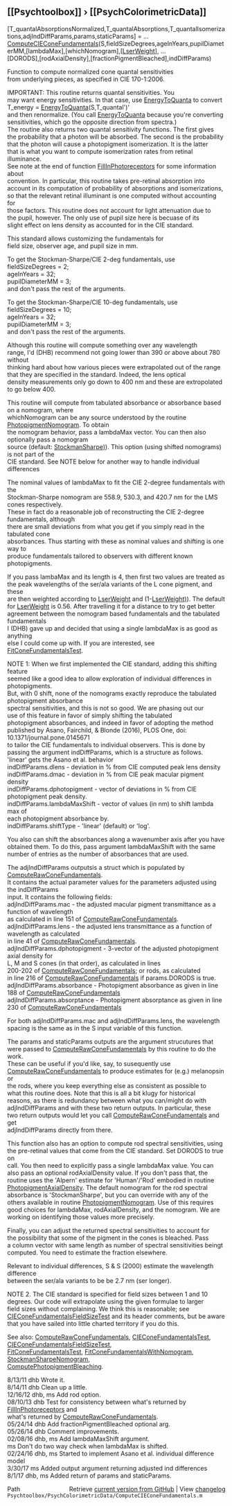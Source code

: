 ## [[Psychtoolbox]] &#8250; [[PsychColorimetricData]]

[T\_quantalAbsorptionsNormalized,T\_quantalAbsorptions,T\_quantalIsomerizations,adjIndDiffParams,params,staticParams] = ...  
  [ComputeCIEConeFundamentals](ComputeCIEConeFundamentals)(S,fieldSizeDegrees,ageInYears,pupilDiameterMM,[lambdaMax],[whichNomogram],[[LserWeight](LserWeight)], ...  
  [DORODS],[rodAxialDensity],[fractionPigmentBleached],indDiffParams)  
  
Function to compute normalized cone quantal sensitivities  
from underlying pieces, as specified in CIE 170-1:2006.  
  
IMPORTANT: This routine returns quantal sensitivities.  You  
may want energy sensitivities.  In that case, use [EnergyToQuanta](EnergyToQuanta) to convert  
  T\_energy = [EnergyToQuanta](EnergyToQuanta)(S,T\_quantal')'  
and then renormalize.  (You call [EnergyToQuanta](EnergyToQuanta) because you're converting  
sensitivities, which go the opposite direction from spectra.)  
The routine also returns two quantal sensitivity functions. The first gives  
the probability that a photon will be absorbed.  The second is the probability  
that the photon will cause a photopigment isomerization.  It is the latter  
that is what you want to compute isomerization rates from retinal illuminance.  
See note at the end of function [FillInPhotoreceptors](FillInPhotoreceptors) for some information about  
convention.  In particular, this routine takes pre-retinal absorption into  
account in its computation of probability of absorptions and isomerizations,  
so that the relevant retinal illuminant is one computed without accounting for  
those factors.  This routine does not account for light attenuation due to  
the pupil, however.  The only use of pupil size here is becuase of its  
slight effect on lens density as accounted for in the CIE standard.  
  
This standard allows customizing the fundamentals for  
field size, observer age, and pupil size in mm.  
  
To get the Stockman-Sharpe/CIE 2-deg fundamentals, use  
  fieldSizeDegrees = 2;  
  ageInYears = 32;  
  pupilDiameterMM = 3;  
and don't pass the rest of the arguments.  
  
To get the Stockman-Sharpe/CIE 10-deg fundamentals, use  
  fieldSizeDegrees = 10;  
  ageInYears = 32;  
  pupilDiameterMM = 3;  
and don't pass the rest of the arguments.  
  
Although this routine will compute something over any wavelength  
range, I'd (DHB) recommend not going lower than 390 or above about 780 without  
thinking hard about how various pieces were extrapolated out of the range  
that they are specified in the standard.  Indeed, the lens optical  
density measurements only go down to 400 nm and these are extropolated  
to go below 400.  
  
This routine will compute from tabulated absorbance or absorbance based on a nomogram, where  
whichNomogram can be any source understood by the routine [PhotopigmentNomogram](PhotopigmentNomogram).  To obtain  
the nomogram behavior, pass a lambdaMax vector. You can then also optionally pass a nomogram  
source (default: [StockmanSharpe)](StockmanSharpe)).  This option (using shifted nomograms) is not part of the  
CIE standard. See NOTE below for another way to handle individual differences   
  
The nominal values of lambdaMax to fit the CIE 2-degree fundamentals with the  
Stockman-Sharpe nomogram are 558.9, 530.3, and 420.7 nm for the LMS cones respectively.  
These in fact do a reasonable job of reconstructing the CIE 2-degree fundamentals, although  
there are small deviations from what you get if you simply read in the tabulated cone  
absorbances.  Thus starting with these as nominal values and shifting is one way to  
produce fundamentals tailored to observers with different known photopigments.  
  
If you pass lambaMax and its length is 4, then first two values are treated as  
the peak wavelengths of the ser/ala variants of the L cone pigment, and these  
are then weighted according to [LserWeight](LserWeight) and (1-[LserWeight)](LserWeight)).  The default  
for [LserWeight](LserWeight) is 0.56.  After travelling it for a distance to try to get better  
agreement between the nomogram based fundamentals and the tabulated fundamentals  
I (DHB) gave up and decided that using a single lambdaMax is as good as anything  
else I could come up with. If you are interested, see [FitConeFundamentalsTest](FitConeFundamentalsTest).  
  
NOTE 1: When we first implemented the CIE standard, adding this shifting feature  
seemed like a good idea to allow exploration of individual differences in photopigments.  
But, with 0 shift, none of the nomograms exactly reproduce the tabulated photopigment absorbance  
spectral sensitivities, and this is not so good.  We are phasing out our  
use of this feature in favor of simply shifting the tabulated  
photopigment absorbances, and indeed in favor of adopting the method  
published by Asano, Fairchild, & Blonde (2016), PLOS One, doi: 10.1371/journal.pone.0145671  
to tailor the CIE fundamentals to individual observers.  This is done by  
passing the argument indDiffParams, which is a structure as follows.  
    'linear' gets the Asano et al. behavior  
  indDiffParams.dlens - deviation in % from CIE computed peak lens density  
  indDiffParams.dmac - deviation in % from CIE peak macular pigment  
    density  
  indDiffParams.dphotopigment - vector of deviations in % from CIE  
    photopigment peak density.  
  indDiffParams.lambdaMaxShift - vector of values (in nm) to shift lambda max of  
    each photopigment absorbance by.    
  indDiffParams.shiftType - 'linear' (default) or 'log'.  
  
You also can shift the absorbances along a wavenumber axis after you have  
obtained them.  To do this, pass argument lambdaMaxShift with the same  
number of entries as the number of absorbances that are used.  
  
The adjIndDiffParams outputsis a struct which is populated by [ComputeRawConeFundamentals](ComputeRawConeFundamentals).  
It contains the actual parameter values for the parameters adjusted using the indDiffParams   
input. It contains the following fields:  
   adjIndDiffParams.mac - the adjusted macular pigment transmittance as a function of wavelength  
                          as calculated in line 151 of [ComputeRawConeFundamentals](ComputeRawConeFundamentals).  
   adjIndDiffParams.lens - the adjusted lens transmittance as a function of wavelength as calculated  
                           in line 41 of [ComputeRawConeFundamentals](ComputeRawConeFundamentals).  
   adjIndDiffParams.dphotopigment - 3-vector of the adjusted photopigment axial density for  
                                    L, M and S cones (in that order), as calculated in lines  
                                    200-202 of [ComputeRawConeFundamentals](ComputeRawConeFundamentals); or rods, as calculated  
                                    in line 216 of [ComputeRawConeFundamentals](ComputeRawConeFundamentals) if params.DORODS is true.  
   adjIndDiffParams.absorbance - Photopigment absorbance as given in line 188 of [ComputeRawConeFundamentals](ComputeRawConeFundamentals)  
   adjIndDiffParams.absorptance - Photopigment absorptance as given in line 230 of [ComputeRawConeFundamentals](ComputeRawConeFundamentals)  
  
For both adjIndDiffParams.mac and adjIndDiffParams.lens, the wavelength  
spacing is the same as in the S input variable of this function.  
  
The params and staticParams outputs are the argument strucutures that  
were passed to [ComputeRawConeFundamentals](ComputeRawConeFundamentals) by this routine to do the work.  
These can be useful if you'd like, say, to susequently use  
[ComputeRawConeFundamentals](ComputeRawConeFundamentals) to produce estimates for (e.g.) melanopsin or  
the rods, where you keep everything else as consistent as possible to  
what this routine does. Note that this is all a bit klugy for historical  
reasons, as there is redundancy between what you can/might do with  
adjIndDiffParams and with these two return outputs. In particular, these  
two return outputs would let you call [ComputeRawConeFundamentals](ComputeRawConeFundamentals) and get  
adjIndDiffParams directly from there.  
  
This function also has an option to compute rod spectral sensitivities, using  
the pre-retinal values that come from the CIE standard.  Set DORODS to true on  
call.  You then need to explicitly pass a single lambdaMax value.  You can  
also pass an optional rodAxialDensity value.  If you don't pass that, the  
routine uses the 'Alpern' estimate for 'Human'/'Rod' embodied in routine  
[PhotopigmentAxialDensity](PhotopigmentAxialDensity).  The default nomogram for the rod spectral  
absorbance is 'StockmanSharpe', but you can override with any of the  
others available in routine [PhotopigmentNomogram](PhotopigmentNomogram).  Use of this requires  
good choices for lambdaMax, rodAxialDensity, and the nomogram.  We are  
working on identifying those values more precisely.  
  
Finally, you can adjust the returned spectral sensitivities to account for  
the possibility that some of the pigment in the cones is bleached.  Pass  
a column vector with same length as number of spectral sensitivities beingt  
computed.  You need to estimate the fraction elsewhere.  
  
Relevant to individual differences, S & S (2000) estimate the wavelength difference  
between the ser/ala variants to be be 2.7 nm (ser longer).  
  
NOTE 2.  The CIE standard is specified for field sizes between 1 and 10  
degrees.  Our code will extrapolate using the given formulae to larger  
field sizes without complaining.  We think this is reasonable; see  
[CIEConeFundamentalsFieldSizeTest](CIEConeFundamentalsFieldSizeTest) and its header comments, but be aware  
that you have sailed into little charted territory if you do this.  
  
See also: [ComputeRawConeFundamentals](ComputeRawConeFundamentals), [CIEConeFundamentalsTest](CIEConeFundamentalsTest), [CIEConeFundamentalsFieldSizeTest](CIEConeFundamentalsFieldSizeTest),   
[FitConeFundamentalsTest](FitConeFundamentalsTest), [FitConeFundamentalsWithNomogram](FitConeFundamentalsWithNomogram), [StockmanSharpeNomogram](StockmanSharpeNomogram),  
[ComputePhotopigmentBleaching](ComputePhotopigmentBleaching).  
  
8/13/11  dhb  Wrote it.  
8/14/11  dhb  Clean up a little.  
12/16/12 dhb, ms  Add rod option.  
08/10/13 dhb  Test for consistency between what's returned by [FillInPhotoreceptors](FillInPhotoreceptors) and  
              what's returned by [ComputeRawConeFundamentals](ComputeRawConeFundamentals).  
05/24/14 dhb  Add fractionPigmentBleached optional arg.  
05/26/14 dhb  Comment improvements.  
02/08/16 dhb, ms  Add lambdaMaxShift argument.  
         ms   Don't do two way check when lambdaMax is shifted.  
02/24/16 dhb, ms  Started to implement Asano et al. individual difference model  
3/30/17  ms   Added output argument returning adjusted ind differences  
8/1/17   dhb, ms  Added return of params and staticParams.  




<div class="code_header" style="text-align:right;">
  <span style="float:left;">Path&nbsp;&nbsp;</span> <span class="counter">Retrieve <a href=
  "https://raw.github.com/Psychtoolbox-3/Psychtoolbox-3/beta/Psychtoolbox/PsychColorimetricData/ComputeCIEConeFundamentals.m">current version from GitHub</a> | View <a href=
  "https://github.com/Psychtoolbox-3/Psychtoolbox-3/commits/beta/Psychtoolbox/PsychColorimetricData/ComputeCIEConeFundamentals.m">changelog</a></span>
</div>
<div class="code">
  <code>Psychtoolbox/PsychColorimetricData/ComputeCIEConeFundamentals.m</code>
</div>

